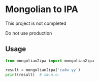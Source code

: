 # Mongolian to IPA
This project is not completed

Do not use production

## Usage
```python
from mongolian2ipa import mongolian2ipa

result = mongolian2ipa('сайн уу')
print(result)  # sæːn.oː
```
